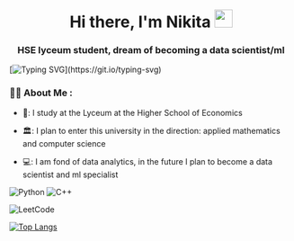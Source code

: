 <h1 align="center">Hi there, I'm Nikita 
<img src="https://github.com/blackcater/blackcater/raw/main/images/Hi.gif" height="32"/></h1>
<h3 align="center">HSE lyceum student, dream of becoming a data scientist/ml</h3>

[![Typing SVG](https://readme-typing-svg.herokuapp.com?color=%2336BCF7&lines=FCS_HSE+take+me+pls...)](https://git.io/typing-svg)

### :woman_technologist: About Me :
- 🏫: I study at the Lyceum at the Higher School of Economics

- 🏛️: I plan to enter this university in the direction: applied mathematics and computer science

- 💻: I am fond of data analytics, in the future I plan to become a data scientist and ml specialist
















![Python](https://img.shields.io/badge/python-3670A0?style=for-the-badge&logo=python&logoColor=ffdd54)
![C++](https://img.shields.io/badge/c++-%2300599C.svg?style=for-the-badge&logo=c%2B%2B&logoColor=white)

![LeetCode](https://img.shields.io/badge/LeetCode-000000?style=for-the-badge&logo=LeetCode&logoColor=#d16c06)




[![Top Langs](https://github-readme-stats.vercel.app/api/top-langs/?username=maybeNekit)](https://github.com/anuraghazra/github-readme-stats)
